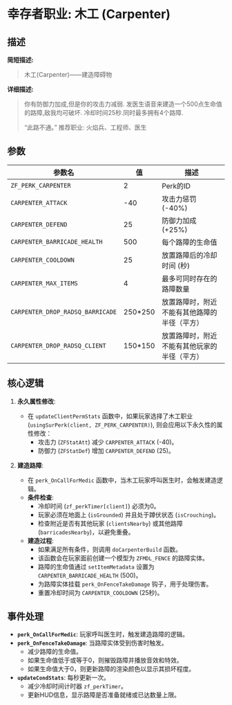 # 幸存者职业: 木工 (Carpenter)

## 描述

**简短描述:**
> 木工(Carpenter)——建造障碍物

**详细描述:**
> 你有防御力加成,但是你的攻击力减弱. 
> 发医生语音来建造一个500点生命值的路障,敌我均可破坏. 
> 冷却时间25秒.同时最多拥有4个路障. 
> 
> “此路不通。” 
> 推荐职业: 火焰兵、工程师、医生

## 参数

| 参数名 | 值 | 描述 |
| --- | --- | --- |
| `ZF_PERK_CARPENTER` | 2 | Perk的ID |
| `CARPENTER_ATTACK` | -40 | 攻击力惩罚 (-40%) |
| `CARPENTER_DEFEND` | 25 | 防御力加成 (+25%) |
| `CARPENTER_BARRICADE_HEALTH` | 500 | 每个路障的生命值 |
| `CARPENTER_COOLDOWN` | 25 | 放置路障后的冷却时间 (秒) |
| `CARPENTER_MAX_ITEMS` | 4 | 最多可同时存在的路障数量 |
| `CARPENTER_DROP_RADSQ_BARRICADE` | 250*250 | 放置路障时，附近不能有其他路障的半径（平方） |
| `CARPENTER_DROP_RADSQ_CLIENT` | 150*150 | 放置路障时，附近不能有其他玩家的半径（平方） |

## 核心逻辑

1.  **永久属性修改**:
    *   在 `updateClientPermStats` 函数中，如果玩家选择了木工职业 (`usingSurPerk(client, ZF_PERK_CARPENTER)`), 则会应用以下永久性的属性修改：
        *   攻击力 (`ZFStatAtt`) 减少 `CARPENTER_ATTACK` (-40)。
        *   防御力 (`ZFStatDef`) 增加 `CARPENTER_DEFEND` (25)。

2.  **建造路障**:
    *   在 `perk_OnCallForMedic` 函数中，当木工玩家呼叫医生时，会触发建造逻辑。
    *   **条件检查**:
        *   冷却时间 (`zf_perkTimer[client]`) 必须为0。
        *   玩家必须在地面上 (`isGrounded`) 并且处于蹲伏状态 (`isCrouching`)。
        *   检查附近是否有其他玩家 (`clientsNearby`) 或其他路障 (`barricadesNearby`)，以避免重叠。
    *   **建造过程**:
        *   如果满足所有条件，则调用 `doCarpenterBuild` 函数。
        *   该函数会在玩家面前创建一个模型为 `ZFMDL_FENCE` 的路障实体。
        *   路障的生命值通过 `setItemMetadata` 设置为 `CARPENTER_BARRICADE_HEALTH` (500)。
        *   为路障实体挂载 `perk_OnFenceTakeDamage` 钩子，用于处理伤害。
        *   重置冷却时间为 `CARPENTER_COOLDOWN` (25秒)。

## 事件处理

*   **`perk_OnCallForMedic`**: 玩家呼叫医生时，触发建造路障的逻辑。
*   **`perk_OnFenceTakeDamage`**: 当路障实体受到伤害时触发。
    *   减少路障的生命值。
    *   如果生命值低于或等于0，则摧毁路障并播放音效和特效。
    *   如果生命值大于0，则更新路障的渲染颜色以显示其损坏程度。
*   **`updateCondStats`**: 每秒更新一次。
    *   减少冷却时间计时器 `zf_perkTimer`。
    *   更新HUD信息，显示路障是否准备就绪或已达数量上限。
